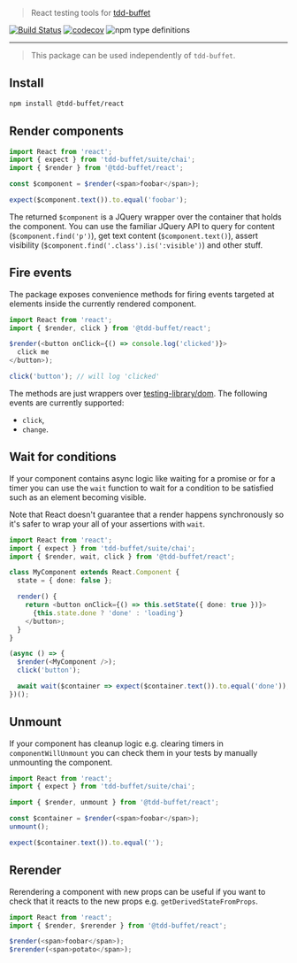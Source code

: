 > React testing tools for [tdd-buffet](https://github.com/NiGhTTraX/tdd-buffet)

[![Build Status](https://travis-ci.com/NiGhTTraX/tdd-buffet.svg?branch=master)](https://travis-ci.com/NiGhTTraX/tdd-buffet) [![codecov](https://codecov.io/gh/NiGhTTraX/tdd-buffet/branch/master/graph/badge.svg)](https://codecov.io/gh/NiGhTTraX/tdd-buffet) ![npm type definitions](https://img.shields.io/npm/types/@tdd-buffet/react.svg)

----

> This package can be used independently of `tdd-buffet`.


## Install

```sh
npm install @tdd-buffet/react
```


## Render components

```typescript jsx
import React from 'react';
import { expect } from 'tdd-buffet/suite/chai';
import { $render } from '@tdd-buffet/react';

const $component = $render(<span>foobar</span>);

expect($component.text()).to.equal('foobar');
```

The returned `$component` is a JQuery wrapper over the container that holds the component. You can use the familiar JQuery API to query for content (`$component.find('p')`), get text content (`$component.text()`), assert visibility (`$component.find('.class').is(':visible')`) and other stuff.


## Fire events

The package exposes convenience methods for firing events targeted at elements inside the currently rendered component.

```typescript jsx
import React from 'react';
import { $render, click } from '@tdd-buffet/react';

$render(<button onClick={() => console.log('clicked')}>
  click me
</button>);

click('button'); // will log 'clicked'
```

The methods are just wrappers over [testing-library/dom](https://github.com/testing-library/dom-testing-library). The following events are currently supported:

- `click`,
- `change`.


## Wait for conditions

If your component contains async logic like waiting for a promise or for a timer you can use the `wait` function to wait for a condition to be satisfied such as an element becoming visible.

Note that React doesn't guarantee that a render happens synchronously so it's safer to wrap your all of your assertions with `wait`.

```typescript jsx
import React from 'react';
import { expect } from 'tdd-buffet/suite/chai';
import { $render, wait, click } from '@tdd-buffet/react';

class MyComponent extends React.Component {
  state = { done: false };

  render() {
    return <button onClick={() => this.setState({ done: true })}>
      {this.state.done ? 'done' : 'loading'}
    </button>;
  }
}

(async () => {
  $render(<MyComponent />);
  click('button');

  await wait($container => expect($container.text()).to.equal('done'));
})();
```


## Unmount

If your component has cleanup logic e.g. clearing timers in `componentWillUnmount` you can check them in your tests by manually unmounting the component.

```typescript jsx
import React from 'react';
import { expect } from 'tdd-buffet/suite/chai';

import { $render, unmount } from '@tdd-buffet/react';

const $container = $render(<span>foobar</span>);
unmount();

expect($container.text()).to.equal('');
```


## Rerender

Rerendering a component with new props can be useful if you want to check that it reacts to the new props e.g. `getDerivedStateFromProps`.

```typescript jsx
import React from 'react';
import { $render, $rerender } from '@tdd-buffet/react';

$render(<span>foobar</span>);
$rerender(<span>potato</span>);
```
